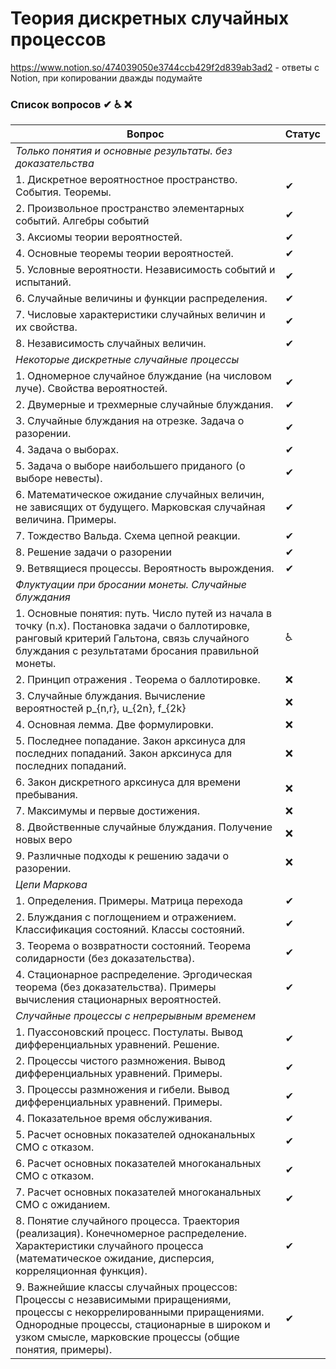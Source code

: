 # Теория дискретных случайных процессов
https://www.notion.so/474039050e3744ccb429f2d839ab3ad2 - ответы с Notion, при копировании дважды подумайте
### Список вопросов ✔ ♿ ❌

| Вопрос                                                       | Статус |
| ------------------------------------------------------------ | ------ |
| *Только понятия и основные результаты. без доказательства*|
|1.	Дискретное вероятностное пространство. События. Теоремы.|✔   |
|2.	Произвольное пространство элементарных событий. Алгебры событий|✔   |
|3. Аксиомы теории вероятностей.|✔   |
|4. Основные теоремы теории вероятностей.|✔   |
|5. Условные вероятности. Независимость событий и испытаний.|✔   |
|6. Случайные величины и функции распределения. |✔   |
|7. Числовые характеристики случайных величин и их свойства.|✔   |
|8. Независимость случайных величин. |✔   |
|*Некоторые дискретные случайные процессы*|
|1. Одномерное случайное блуждание (на числовом луче). Свойства вероятностей.|✔    |
|2. Двумерные и трехмерные случайные блуждания.|✔     |
|3. Случайные блуждания на отрезке. Задача о разорении. |✔     |
|4. Задача о выборах. |✔     |
|5. Задача о выборе наибольшего приданого (о выборе невесты).|✔     |
|6.	Математическое ожидание случайных величин, не зависящих от будущего. Марковская случайная величина. Примеры.|✔    |
|7. Тождество Вальда. Схема цепной реакции. |✔     |
|8. Решение задачи о разорении|✔     |
|9. Ветвящиеся процессы. Вероятность вырождения.|✔     |
|*Флуктуации при бросании монеты. Случайные блуждания*|
|1. Основные понятия: путь. Число путей из начала в точку (n.x). Постановка задачи о баллотировке, ранговый критерий Гальтона, связь случайного блуждания с результатами бросания правильной монеты.|♿    |
|2. Принцип отражения . Теорема о баллотировке.|❌    |
|3. Случайные блуждания. Вычисление вероятностей p_{n,r}, u_{2n}, f_{2k} |❌    |
|4. Основная лемма. Две формулировки.|❌    |
|5. Последнее попадание. Закон арксинуса для последних попаданий.  Закон арксинуса для последних попаданий.|❌    |
|6. Закон дискретного арксинуса для времени пребывания.|❌    |
|7. Максимумы и первые достижения.|❌    |
|8. Двойственные случайные блуждания. Получение новых веро|❌    |ятностных соотношений для двойственных блужданий.
|9. Различные подходы к решению задачи о разорении.|❌    |
|*Цепи Маркова*|
|1.	Определения. Примеры. Матрица перехода|✔    |
|2.	Блуждания с поглощением и отражением. Классификация состояний. Классы состояний.|✔   |
|3.	Теорема о возвратности состояний. Теорема солидарности (без доказательства).|✔   |
|4.	Стационарное распределение. Эргодическая теорема (без доказательства). Примеры вычисления стационарных вероятностей.|✔    |
|*Случайные процессы с непрерывным временем*|
|1.	Пуассоновский процесс. Постулаты. Вывод дифференциальных уравнений. Решение.|✔   |
|2.	Процессы чистого размножения. Вывод дифференциальных уравнений. Примеры.|✔   |
|3.	Процессы размножения и гибели.  Вывод дифференциальных уравнений. Примеры.|✔   |
|4.	Показательное время обслуживания. |✔   |
|5.	Расчет основных показателей одноканальных СМО с отказом.|✔   |
|6.	Расчет основных показателей многоканальных СМО с отказом.|✔   |
|7.	Расчет основных показателей многоканальных СМО с ожиданием.|✔   |
|8.	Понятие случайного процесса. Траектория (реализация). Конечномерное распределение. Характеристики случайного процесса (математическое ожидание, дисперсия, корреляционная функция).|✔    |
|9.	Важнейшие классы случайных процессов: Процессы с независимыми приращениями, процессы с некоррелированными приращениями. Однородные процессы, стационарные в широком и узком смысле, марковские процессы (общие понятия, примеры).|✔    |
